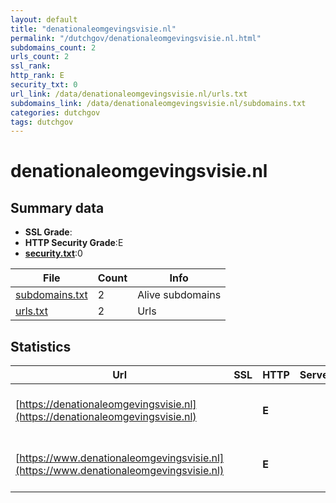```yaml
---
layout: default
title: "denationaleomgevingsvisie.nl"
permalink: "/dutchgov/denationaleomgevingsvisie.nl.html"
subdomains_count: 2
urls_count: 2
ssl_rank: 
http_rank: E
security_txt: 0
url_link: /data/denationaleomgevingsvisie.nl/urls.txt
subdomains_link: /data/denationaleomgevingsvisie.nl/subdomains.txt
categories: dutchgov
tags: dutchgov
---
```



# denationaleomgevingsvisie.nl
## Summary data


 - **SSL Grade**:
 - **HTTP Security Grade**:E
 - **[security.txt](https://www.digitaleoverheid.nl/nieuws/standaard-security-txt-nu-verplicht-voor-overheid/)**:0


| File       | Count | Info |
|------------|-------|------|
|[subdomains.txt](/DutchGovScope/data/denationaleomgevingsvisie.nl/subdomains.txt)|2|Alive subdomains|
|[urls.txt](/DutchGovScope/data/denationaleomgevingsvisie.nl/urls.txt)|2|Urls|


## Statistics


| Url | SSL | HTTP | Server | Cookie | HSTS | CORS | CTO | CSP | XFO | XXP | RP |FP| Tech |Title |
|--------|-------|-------|------|------|------|------|------|------|------|------|------|------|------|------|
|[https://denationaleomgevingsvisie.nl](https://denationaleomgevingsvisie.nl)| | **E**|| | | | | | | | :white_check_mark: | |HSTS Microsoft ASP.NET hCaptcha|Object moved|
|[https://www.denationaleomgevingsvisie.nl](https://www.denationaleomgevingsvisie.nl)| | **E**|| | | | | | | | :white_check_mark: | |HSTS Microsoft ASP.NET hCaptcha|Object moved|



